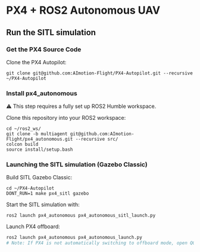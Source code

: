 # PX4 + ROS2 Autonomous UAV
## Run the SITL simulation
### Get the PX4 Source Code
Clone the PX4 Autopilot:
```
git clone git@github.com:AImotion-Flight/PX4-Autopilot.git --recursive ~/PX4-Autopilot
```
### Install px4_autonomous
:warning: This step requires a fully set up ROS2 Humble workspace.

Clone this repository into your ROS2 workspace:
```
cd ~/ros2_ws/
git clone -b multiagent git@github.com:AImotion-Flight/px4_autonomous.git --recursive src/
colcon build
source install/setup.bash
```
### Launching the SITL simulation (Gazebo Classic)
Build SITL Gazebo Classic:
```
cd ~/PX4-Autopilot
DONT_RUN=1 make px4_sitl gazebo
```
Start the SITL simulation with:
```
ros2 launch px4_autonomous px4_autonomous_sitl_launch.py
```
Launch PX4 offboard:
```bash
ros2 launch px4_autonomous px4_autonomous_launch.py
# Note: If PX4 is not automatically switching to offboard mode, open QGC and select the mode manually
```
